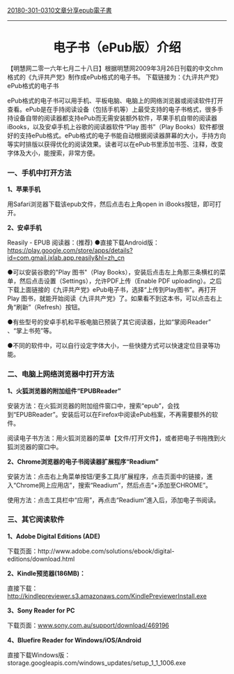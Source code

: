<a href="https://github.com/candysn/nini/blob/master/wnn/epub/a111.epub?raw=true">20180-301-0310文章分享epub電子書</a>
<hr>


<h1 align="center"><b>电子书（ePub版）介绍</b></h1>

【明慧网二零一六年七月二十八日】根据明慧网2009年3月26日刊载的中文chm格式的《九评共产党》制作成ePub格式的电子书。 下载链接为：《九评共产党》ePub格式的电子书

ePub格式的电子书可以用手机、平板电脑、电脑上的网络浏览器或阅读软件打开查看。ePub是在手持阅读设备（包括手机等）上最受支持的电子书格式，很多手持设备自带的阅读器都支持ePub而无需安装额外软件，苹果手机自带的阅读器iBooks，以及安卓手机上谷歌的阅读器软件“Play 图书”（Play Books）软件都很好的支持ePub格式。ePub格式的电子书能自动根据阅读器屏幕的大小，手持方向等实时排版以获得优化的阅读效果。读者可以在ePub书里添加书签、注释，改变字体及大小，能搜索，非常方便。

<h3>一、手机中打开方法</h3>
<b>1、苹果手机</b><p>
用Safari浏览器下载该epub文件，然后点击右上角open in iBooks按钮，即可打开。

<b>2、安卓手机</b><p>
Reasily - EPUB 阅读器：(推荐)
●直接下载Android版：https://play.google.com/store/apps/details?id=com.gmail.jxlab.app.reasily&hl=zh_cn
  
●可以安装谷歌的"Play 图书"（Play Books），安装后点击左上角那三条横杠的菜单，然后点击设置（Settings），允许PDF上传（Enable PDF uploading）。之后下载上面链接的《九评共产党》ePub电子书，选择“上传到Play图书”。再打开Play 图书，就能开始阅读《九评共产党》了。如果看不到这本书，可以点击右上角“刷新”（Refresh）按钮。

●有些型号的安卓手机和平板电脑已预装了其它阅读器，比如“掌阅iReader” 、“掌上书苑”等。

●不同的软件中，可以自行设定字体大小，一些快捷方式可以快速定位目录等功能。


<h3>二、电脑上网络浏览器中打开方法</h3>
<b>1、火狐浏览器的附加组件“EPUBReader”</b><p>
安装方法：在火狐浏览器的附加组件窗口中，搜索“epub”，会找到“EPUBReader”。安装后可以在Firefox中阅读ePub档案，不再需要额外的软件。


阅读电子书方法：用火狐浏览器的菜单【文件/打开文件】，或者把电子书拖拽到火狐浏览器的窗口中。


<b>2、Chrome浏览器的电子书阅读器扩展程序“Readium”</b><p>
安装方法：点击右上角菜单按钮/更多工具/扩展程序，点击页面中的链接，進入“Chrome网上应用店”，搜索“Readium”，然后点击“+添加至CHROME”。


使用方法：点击工具栏中“应用”，再点击“Readium”進入后，添加电子书阅读。


<h3>三、其它阅读软件</h3>
<b>1、Adobe Digital Editions (ADE)</b><p>
下载页面：http://www.adobe.com/solutions/ebook/digital-editions/download.html


<b>2、Kindle预览器(186MB)：</b><p>
直接下载：http://kindlepreviewer.s3.amazonaws.com/KindlePreviewerInstall.exe


<b>3、Sony Reader for PC</b><p>
下载页面：www.sony.com.au/support/download/469196


<b>4、Bluefire Reader for Windows/iOS/Android</b><p>
直接下载Windows版：storage.googleapis.com/windows_updates/setup_1_1_1006.exe

